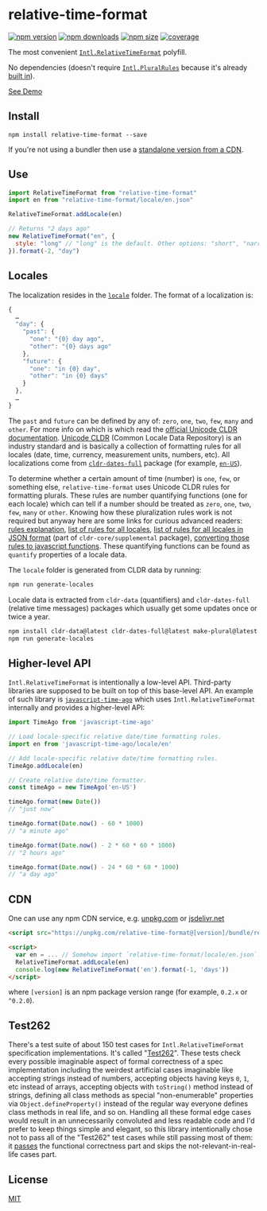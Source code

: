 # relative-time-format

[![npm version](https://img.shields.io/npm/v/relative-time-format.svg?style=flat-square)](https://www.npmjs.com/package/relative-time-format)
[![npm downloads](https://img.shields.io/npm/dm/relative-time-format.svg?style=flat-square)](https://www.npmjs.com/package/relative-time-format)
[![npm size](https://img.shields.io/bundlephobia/minzip/relative-time-format.svg?label=size)](https://www.npmjs.com/package/relative-time-format)
[![coverage](https://img.shields.io/coveralls/catamphetamine/relative-time-format/master.svg?style=flat-square)](https://coveralls.io/r/catamphetamine/relative-time-format?branch=master)

The most convenient [`Intl.RelativeTimeFormat`](https://developer.mozilla.org/en-US/docs/Web/JavaScript/Reference/Global_Objects/RelativeTimeFormat) polyfill.

No dependencies (doesn't require [`Intl.PluralRules`](https://developer.mozilla.org/en-US/docs/Web/JavaScript/Reference/Global_Objects/PluralRules) because it's already [built in](https://github.com/catamphetamine/relative-time-format/blob/master/source/PluralRuleFunctions.js)).

[See Demo](https://catamphetamine.github.io/relative-time-format/)

## Install

```
npm install relative-time-format --save
```

If you're not using a bundler then use a [standalone version from a CDN](#cdn).

## Use

```js
import RelativeTimeFormat from "relative-time-format"
import en from "relative-time-format/locale/en.json"

RelativeTimeFormat.addLocale(en)

// Returns "2 days ago"
new RelativeTimeFormat("en", {
  style: "long" // "long" is the default. Other options: "short", "narrow".
}).format(-2, "day")
```

## Locales

The localization resides in the [`locale`](https://github.com/catamphetamine/relative-time-format/tree/master/locale) folder. The format of a localization is:

```js
{
  …
  "day": {
    "past": {
      "one": "{0} day ago",
      "other": "{0} days ago"
    },
    "future": {
      "one": "in {0} day",
      "other": "in {0} days"
    }
  },
  …
}
```

The `past` and `future` can be defined by any of: `zero`, `one`, `two`, `few`, `many` and `other`. For more info on which is which read the [official Unicode CLDR documentation](http://cldr.unicode.org/index/cldr-spec/plural-rules). [Unicode CLDR](http://cldr.unicode.org/) (Common Locale Data Repository) is an industry standard and is basically a collection of formatting rules for all locales (date, time, currency, measurement units, numbers, etc). All localizations come from [`cldr-dates-full`](https://github.com/unicode-cldr/cldr-dates-full) package (for example, [`en-US`](https://github.com/unicode-cldr/cldr-dates-full/blob/master/main/en-US-POSIX/dateFields.json)).

To determine whether a certain amount of time (number) is `one`, `few`, or something else, `relative-time-format` uses Unicode CLDR rules for formatting plurals. These rules are number quantifying functions (one for each locale) which can tell if a number should be treated as `zero`, `one`, `two`, `few`, `many` or `other`. Knowing how these pluralization rules work is not required but anyway here are some links for curious advanced readers: [rules explanation](http://cldr.unicode.org/index/cldr-spec/plural-rules), [list of rules for all locales](http://www.unicode.org/cldr/charts/latest/supplemental/language_plural_rules.html), [list of rules for all locales in JSON format](https://github.com/unicode-cldr/cldr-core/blob/master/supplemental/plurals.json) (part of `cldr-core/supplemental` package), [converting those rules to javascript functions](https://github.com/eemeli/make-plural). These quantifying functions can be found as `quantify` properties of a locale data.

The `locale` folder is generated from CLDR data by running:

```sh
npm run generate-locales
```

Locale data is extracted from `cldr-data` (quantifiers) and `cldr-dates-full` (relative time messages) packages which usually get some updates once or twice a year.

```sh
npm install cldr-data@latest cldr-dates-full@latest make-plural@latest --save-dev
npm run generate-locales
```

## Higher-level API

`Intl.RelativeTimeFormat` is intentionally a low-level API. Third-party libraries are supposed to be built on top of this base-level API. An example of such library is [`javascript-time-ago`](https://github.com/catamphetamine/javascript-time-ago/) which uses `Intl.RelativeTimeFormat` internally and provides a higher-level API:

```js
import TimeAgo from 'javascript-time-ago'

// Load locale-specific relative date/time formatting rules.
import en from 'javascript-time-ago/locale/en'

// Add locale-specific relative date/time formatting rules.
TimeAgo.addLocale(en)

// Create relative date/time formatter.
const timeAgo = new TimeAgo('en-US')

timeAgo.format(new Date())
// "just now"

timeAgo.format(Date.now() - 60 * 1000)
// "a minute ago"

timeAgo.format(Date.now() - 2 * 60 * 60 * 1000)
// "2 hours ago"

timeAgo.format(Date.now() - 24 * 60 * 60 * 1000)
// "a day ago"
```

## CDN

One can use any npm CDN service, e.g. [unpkg.com](https://unpkg.com) or [jsdelivr.net](https://jsdelivr.net)

```html
<script src="https://unpkg.com/relative-time-format@[version]/bundle/relative-time-format.js"></script>

<script>
  var en = ... // Somehow import `relative-time-format/locale/en.json`.
  RelativeTimeFormat.addLocale(en)
  console.log(new RelativeTimeFormat('en').format(-1, 'days'))
</script>
```

where `[version]` is an npm package version range (for example, `0.2.x` or `^0.2.0`).

## Test262

There's a test suite of about 150 test cases for `Intl.RelativeTimeFormat` specification implementations. It's called "[Test262](https://github.com/tc39/test262/blob/master/test/intl402/RelativeTimeFormat/)". These tests check every possible imaginable aspect of formal correctness of a spec implementation including the weirdest artificial cases imaginable like accepting strings instead of numbers, accepting objects having keys `0`, `1`, etc instead of arrays, accepting objects with `toString()` method instead of strings, defining all class methods as special "non-enumerable" properties via `Object.defineProperty()` instead of the regular way everyone defines class methods in real life, and so on. Handling all these formal edge cases would result in an unnecessarily convoluted and less readable code and I'd prefer to keep things simple and elegant, so this library intentionally chose not to pass all of the "Test262" test cases while still passing most of them: it [passes](https://github.com/catamphetamine/Intl.RelativeTimeFormat-test262) the functional correctness part and skips the not-relevant-in-real-life cases part.

<!--
## Contributing

After cloning this repo, ensure dependencies are installed by running:

```sh
npm install
```

This module is written in ES6 and uses [Babel](http://babeljs.io/) for ES5
transpilation. Widely consumable JavaScript can be produced by running:

```sh
npm run build
```

Once `npm run build` has run, you may `import` or `require()` directly from
node.

After developing, the full test suite can be evaluated by running:

```sh
npm test
```

When you're ready to test your new functionality on a real project, you can run

```sh
npm pack
```

It will `build`, `test` and then create a `.tgz` archive which you can then install in your project folder

```sh
npm install [package-name]-[version].tar.gz
```
-->

## License

[MIT](LICENSE)